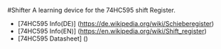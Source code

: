 #Shifter
A learning device for the 74HC595 shift Register.

* [74HC595 Info(DE)] (https://de.wikipedia.org/wiki/Schieberegister)
* [74HC595 Info(EN)] (https://en.wikipedia.org/wiki/Shift_register)
* [74HC595 Datasheet] ()

